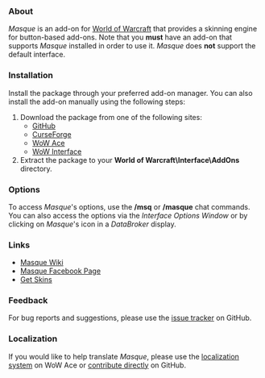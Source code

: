 ### About ###

_Masque_ is an add-on for [World of Warcraft](https://worldofwarcraft.com "World of Warcraft Website") that provides a skinning engine for button-based add-ons. Note that you **must** have an add-on that supports _Masque_ installed in order to use it. _Masque_ does **not** support the default interface.

### Installation ###

Install the package through your preferred add-on manager. You can also install the add-on manually using the following steps:

1. Download the package from one of the following sites:
    - [GitHub](https://github.com/stormfx/masque/releases "Download from GitHub")
    - [CurseForge](https://www.curseforge.com/wow/addons/masque "Download from CurseForge")
    - [WoW Ace](https://www.wowace.com/projects/masque "Download from WoW Ace")
    - [WoW Interface](https://www.wowinterface.com/downloads/info12097 "Download from WoW Interface")
2. Extract the package to your **World of Warcraft\Interface\AddOns** directory.

### Options ###

To access _Masque_'s options, use the **/msq** or **/masque** chat commands. You can also access the options via the _Interface Options Window_ or by clicking on _Masque_'s icon in a _DataBroker_ display.

### Links ###

- [Masque Wiki](https://github.com/stormfx/masque/wiki "Masque Wiki")
- [Masque Facebook Page](https://www.facebook.com/masqueui "Masque on Facebook")
- [Get Skins](https://github.com/stormfx/masque/wiki/skin-list "Masque Skin List")

### Feedback ###

For bug reports and suggestions, please use the [issue tracker](https://github.com/stormfx/masque/issues "Masque Issue Tracker") on GitHub.

### Localization ###

If you would like to help translate _Masque_, please use the [localization system](https://www.wowace.com/projects/masque/localization "Masque on WoW Ace") on WoW Ace or [contribute directly](https://github.com/stormfx/masque "Masque on GitHub") on GitHub.
